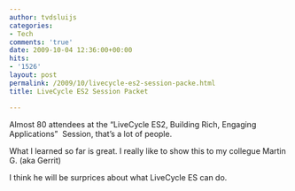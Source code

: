 ```yaml
---
author: tvdsluijs
categories:
- Tech
comments: 'true'
date: 2009-10-04 12:36:00+00:00
hits:
- '1526'
layout: post
permalink: /2009/10/livecycle-es2-session-packe.html
title: LiveCycle ES2 Session Packet

---
```

Almost 80 attendees at the “LiveCycle ES2, Building Rich, Engaging Applications”  Session, that’s a lot of people.

What I learned so far is great. I really like to show this to my collegue Martin G. (aka Gerrit)

I think he will be surprices about what LiveCycle ES can do.